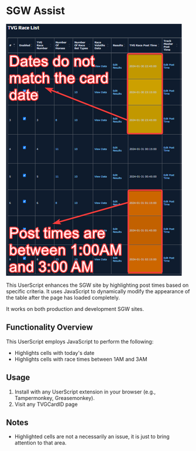 # SGW Assist

<img alt="user-script header" src="https://github.com/shawnb-fanduel/ops-highlightdates/blob/main/assets/header.png?raw=true"/>


This UserScript enhances the SGW site by highlighting post times based on specific criteria. It uses JavaScript to dynamically modify the appearance of the table after the page has loaded completely.

It works on both production and development SGW sites.


## Functionality Overview

This UserScript employs JavaScript to perform the following:

- Highlights cells with today's date
- Highlights cells with race times between 1AM and 3AM


## Usage

1. Install with any UserScript extension in your browser (e.g., Tampermonkey, Greasemonkey).
2. Visit any TVGCardID page

## Notes

- Highlighted cells are not a necessarily an issue, it is just to bring attention to that area.
